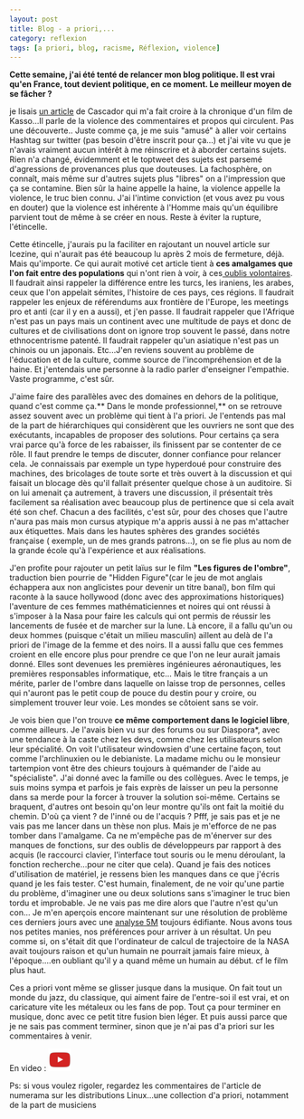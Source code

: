 ```yaml
---
layout: post
title: Blog - a priori,... 
category: reflexion
tags: [a priori, blog, racisme, Réflexion, violence]
---
```

**Cette semaine, j'ai été tenté de relancer mon blog politique. Il est vrai qu'en France, tout devient politique, en ce moment. Le meilleur moyen de se fâcher ?**

je lisais <a href="https://www.blog-libre.org/2017/03/12/la-haine/">un article</a> de Cascador qui m'a fait croire à la chronique d'un film de Kasso...Il parle de la violence des commentaires et propos qui circulent. Pas une découverte.. Juste comme ça, je me suis "amusé" à aller voir certains Hashtag sur twitter (pas besoin d'être inscrit pour ça...) et j'ai vite vu que je n'avais vraiment aucun intérêt à me réinscrire et à aborder certains sujets. Rien n'a changé, évidemment et le toptweet des sujets est parsemé d'agressions de provenances plus que douteuses. La fachosphère, on connaît, mais même sur d'autres sujets plus "libres" on a l'impression que ça se contamine. Bien sûr la haine appelle la haine, la violence appelle la violence, le truc bien connu. J'ai l'intime conviction (et vous avez pu vous en douter) que la violence est inhérente à l'Homme mais qu'un équilibre parvient tout de même à se créer en nous. Reste à éviter la rupture, l'étincelle.

Cette étincelle, j'aurais pu la faciliter en rajoutant un nouvel article sur Icezine, qui n'aurait pas été beaucoup lu après 2 mois de fermeture, déjà. Mais qu'importe. Ce qui aurait motivé cet article tient à **ces amalgames que l'on fait entre des populations** qui n'ont rien à voir, à ces<a href="https://bembelly.wordpress.com/2017/03/17/infographie-pour-bien-comprendre-les-medias-et-la-politique/"> oublis volontaires</a>. Il faudrait ainsi rappeler la différence entre les turcs, les iraniens, les arabes, ceux que l'on appelait sémites, l'histoire de ces pays, ces régions. Il faudrait rappeler les enjeux de référendums aux frontière de l'Europe, les meetings pro et anti (car il y en a aussi), et j'en passe. Il faudrait rappeler que l'Afrique n'est pas un pays mais un continent avec une multitude de pays et donc de cultures et de civilisations dont on ignore trop souvent le passé, dans notre ethnocentrisme patenté. Il faudrait rappeler qu'un asiatique n'est pas un chinois ou un japonais. Etc...J'en reviens souvent au problème de l'éducation et de la culture, comme source de l'incompréhension et de la haine. Et j'entendais une personne à la radio parler d'enseigner l'empathie. Vaste programme, c'est sûr.

J'aime faire des parallèles avec des domaines en dehors de la politique, quand c'est comme ça.** Dans le monde professionnel,** on se retrouve assez souvent avec un problème qui tient à l'a priori. Je l'entends pas mal de la part de hiérarchiques qui considèrent que les ouvriers ne sont que des exécutants, incapables de proposer des solutions. Pour certains ça sera vrai parce qu'à force de les rabaisser, ils finissent par se contenter de ce rôle. Il faut prendre le temps de discuter, donner confiance pour relancer cela. Je connaissais par exemple un type hyperdoué pour construire des machines, des bricolages de toute sorte et très ouvert à la discussion et qui faisait un blocage dès qu'il fallait présenter quelque chose à un auditoire. Si on lui amenait ça autrement, à travers une discussion, il présentait très facilement sa réalisation avec beaucoup plus de pertinence que si cela avait été son chef. Chacun a des facilités, c'est sûr, pour des choses que l'autre n'aura pas mais mon cursus atypique m'a appris aussi à ne pas m'attacher aux étiquettes. Mais dans les hautes sphères des grandes sociétés française ( exemple, un de mes grands patrons...), on se fie plus au nom de la grande école qu'à l'expérience et aux réalisations.

J'en profite pour rajouter un petit laïus sur le film **"Les figures de l'ombre"**, traduction bien pourrie de "Hidden Figure"(car le jeu de mot anglais échappera aux non anglicistes pour devenir un titre banal), bon film qui raconte à la sauce hollywood (donc avec des approximations historiques) l'aventure de ces femmes mathématiciennes et noires qui ont réussi à s'imposer à la Nasa pour faire les calculs qui ont permis de réussir les lancements de fusée et de marcher sur la lune. Là encore, il a fallu qu'un ou deux hommes (puisque c'était un milieu masculin) aillent au delà de l'a priori de l'image de la femme et des noirs. Il a aussi fallu que ces femmes croient en elle encore plus pour prendre ce que l'on ne leur aurait jamais donné. Elles sont devenues les premières ingénieures aéronautiques, les premières responsables informatique, etc... Mais le titre français a un mérite, parler de l'ombre dans laquelle on laisse trop de personnes, celles qui n'auront pas le petit coup de pouce du destin pour y croire, ou simplement trouver leur voie. Les mondes se côtoient sans se voir.

Je vois bien que l'on trouve **ce même comportement dans le logiciel libre**, comme ailleurs. Je l'avais bien vu sur des forums ou sur Diaspora*, avec une tendance à la caste chez les devs, comme chez les utilisateurs selon leur spécialité. On voit l'utilisateur windowsien d'une certaine façon, tout comme l'archlinuxien ou le debianiste. La madame michu ou le monsieur tartempion vont être des chieurs toujours à quémander de l'aide au "spécialiste". J'ai donné avec la famille ou des collègues. Avec le temps, je suis moins sympa et parfois je fais exprès de laisser un peu la personne dans sa merde pour la forcer à trouver la solution soi-même. Certains se braquent, d'autres ont besoin qu'on leur montre qu'ils ont fait la moitié du chemin. D'où ça vient ? de l'inné ou de l'acquis ? Pfff, je sais pas et je ne vais pas me lancer dans un thèse non plus. Mais je m'efforce de ne pas tomber dans l'amalgame. Ca ne m'empêche pas de m'énerver sur des manques de fonctions, sur des oublis de développeurs par rapport à des acquis (le raccourci clavier, l'interface tout souris ou le menu déroulant, la fonction recherche...pour ne citer que cela). Quand je fais des notices d'utilisation de matériel, je ressens bien les manques dans ce que j'écris quand je les fais tester. C'est humain, finalement, de ne voir qu'une partie du problème, d'imaginer une ou deux solutions sans s'imaginer le truc bien tordu et improbable. Je ne vais pas me dire alors que l'autre n'est qu'un con... Je m'en aperçois encore maintenant sur une résolution de problème ces derniers jours avec une&nbsp;<a href="https://fr.m.wikipedia.org/wiki/Diagramme_de_causes_et_effets">analyse 5M</a>&nbsp;toujours édifiante. Nous&nbsp;avons tous nos petites manies, nos préférences pour arriver à un résultat. Un peu comme si, on s'était dit que l'ordinateur de calcul de trajectoire de la NASA avait toujours raison et qu'un humain ne pourrait jamais faire mieux, à l'époque....en oubliant qu'il y a quand même un humain au début. cf le film plus haut.

Ces a priori vont même se glisser jusque dans la musique. On fait tout un monde du jazz, du classique, qui aiment faire de l'entre-soi il est vrai, et on caricature vite les métaleux ou les fans de pop. Tout ça pour terminer en musique, donc avec ce petit titre fusion bien léger. Et puis aussi parce que je ne sais pas comment terminer, sinon que je n'ai pas d'a priori sur les commentaires à venir.

En video : [![video](/images/youtube.png)](https://www.youtube.com/watch?v=bWXazVhlyxQ)

Ps: si vous voulez rigoler, regardez les commentaires de l'article de numerama sur les distributions Linux...une collection d'a priori, notamment de la part de musiciens&nbsp;

